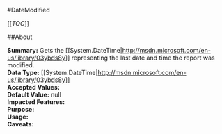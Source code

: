 #DateModified

[[_TOC_]]

##About

**Summary:** Gets the [[System.DateTime|http://msdn.microsoft.com/en-us/library/03ybds8y]] representing the last date and time the report was modified.  
**Data Type:** [[System.DateTime|http://msdn.microsoft.com/en-us/library/03ybds8y]]  
**Accepted Values:**   
**Default Value:** null  
**Impacted Features:**   
**Purpose:**   
**Usage:**   
**Caveats:**   

